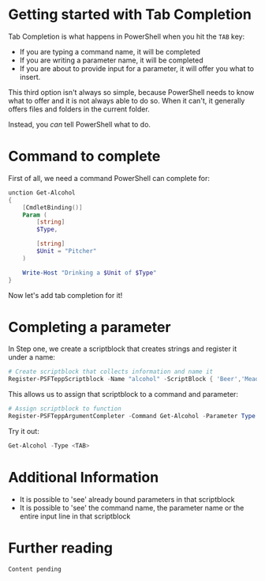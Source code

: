 # Getting started with Tab Completion

Tab Completion is what happens in PowerShell when you hit the `TAB` key:

 - If you are typing a command name, it will be completed
 - If you are writing a parameter name, it will be completed
 - If you are about to provide input for a parameter, it will offer you what to insert.

This third option isn't always so simple, because PowerShell needs to know what to offer and it is not always able to do so. When it can't, it generally offers files and folders in the current folder.

Instead, you _can_ tell PowerShell what to do.

# Command to complete

First of all, we need a command PowerShell can complete for:

```powershell
unction Get-Alcohol
{
    [CmdletBinding()]
    Param (
        [string]
        $Type,

        [string]
        $Unit = "Pitcher"
    )

    Write-Host "Drinking a $Unit of $Type"
}
```

Now let's add tab completion for it!

# Completing a parameter

In Step one, we create a scriptblock that creates strings and register it under a name:

```powershell
# Create scriptblock that collects information and name it
Register-PSFTeppScriptblock -Name "alcohol" -ScriptBlock { 'Beer','Mead','Whiskey','Wine','Vodka','Rum (3y)', 'Rum (5y)', 'Rum (7y)' }
```

This allows us to assign that scriptblock to a command and parameter:

```powershell
# Assign scriptblock to function
Register-PSFTeppArgumentCompleter -Command Get-Alcohol -Parameter Type -Name alcohol
```

Try it out:
```powershell
Get-Alcohol -Type <TAB>
```

# Additional Information

 - It is possible to 'see' already bound parameters in that scriptblock
 - It is possible to 'see' the command name, the parameter name or the entire input line in that scriptblock

# Further reading

```
Content pending
```